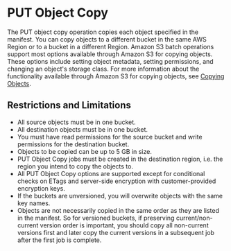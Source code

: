 # PUT Object Copy<a name="batch-ops-copy-object"></a>

The PUT object copy operation copies each object specified in the manifest\. You can copy objects to a different bucket in the same AWS Region or to a bucket in a different Region\. Amazon S3 batch operations support most options available through Amazon S3 for copying objects\. These options include setting object metadata, setting permissions, and changing an object's storage class\. For more information about the functionality available through Amazon S3 for copying objects, see [Copying Objects](CopyingObjectsExamples.md)\. 

## Restrictions and Limitations<a name="batch-ops-copy-object-restrictions"></a>
+ All source objects must be in one bucket\.
+ All destination objects must be in one bucket\.
+ You must have read permissions for the source bucket and write permissions for the destination bucket\.
+ Objects to be copied can be up to 5 GB in size\.
+ PUT Object Copy jobs must be created in the destination region, i\.e\. the region you intend to copy the objects to\.
+ All PUT Object Copy options are supported except for conditional checks on ETags and server\-side encryption with customer\-provided encryption keys\.
+ If the buckets are unversioned, you will overwrite objects with the same key names\.
+ Objects are not necessarily copied in the same order as they are listed in the manifest\. So for versioned buckets, if preserving current/non\-current version order is important, you should copy all non\-current versions first and later copy the current versions in a subsequent job after the first job is complete\.